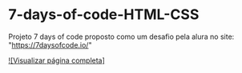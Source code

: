 # 7-days-of-code-HTML-CSS
Projeto 7 days of code proposto como um desafio pela alura no site: "https://7daysofcode.io/"

[![Visualizar página completa]](https://htmlpreview.github.io/?https://github.com/Igor27F/7-days-of-code-HTML-CSS/blob/main/index.html)
